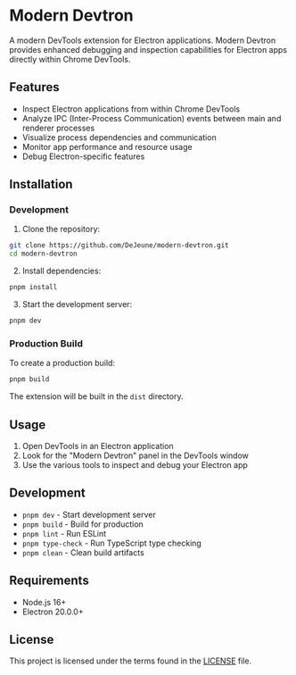 # Modern Devtron

A modern DevTools extension for Electron applications. Modern Devtron provides enhanced debugging and inspection capabilities for Electron apps directly within Chrome DevTools.

## Features

- Inspect Electron applications from within Chrome DevTools
- Analyze IPC (Inter-Process Communication) events between main and renderer processes
- Visualize process dependencies and communication
- Monitor app performance and resource usage
- Debug Electron-specific features

## Installation

### Development

1. Clone the repository:
```bash
git clone https://github.com/DeJeune/modern-devtron.git
cd modern-devtron
```

2. Install dependencies:
```bash
pnpm install
```

3. Start the development server:
```bash
pnpm dev
```

### Production Build

To create a production build:

```bash
pnpm build
```

The extension will be built in the `dist` directory.

## Usage

1. Open DevTools in an Electron application
2. Look for the "Modern Devtron" panel in the DevTools window
3. Use the various tools to inspect and debug your Electron app

## Development

- `pnpm dev` - Start development server
- `pnpm build` - Build for production
- `pnpm lint` - Run ESLint
- `pnpm type-check` - Run TypeScript type checking
- `pnpm clean` - Clean build artifacts

## Requirements

- Node.js 16+
- Electron 20.0.0+

## License

This project is licensed under the terms found in the [LICENSE](LICENSE) file.
